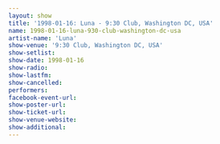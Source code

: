 ```yaml
---
layout: show
title: '1998-01-16: Luna - 9:30 Club, Washington DC, USA'
name: 1998-01-16-luna-930-club-washington-dc-usa
artist-name: 'Luna'
show-venue: '9:30 Club, Washington DC, USA'
show-setlist: 
show-date: 1998-01-16
show-radio: 
show-lastfm: 
show-cancelled: 
performers: 
facebook-event-url: 
show-poster-url: 
show-ticket-url: 
show-venue-website: 
show-additional: 
---
```



